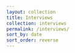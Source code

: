 ```yaml
---
layout: collection
title: Interviews
collection: interviews
permalink: /interviews/
sort_by: date
sort_order: reverse
---
```

